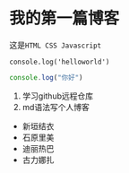 # 我的第一篇博客

这是`HTML CSS Javascript `

    console.log('helloworld')
    
```javascript
console.log("你好")
```

1. 学习github远程仓库
2. md语法写个人博客

* 新垣结衣
* 石原里美
* 迪丽热巴
* 古力娜扎
